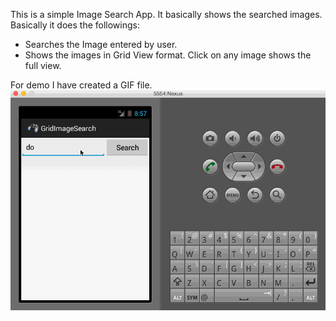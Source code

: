 This is a simple Image Search App. It basically shows the searched images.
Basically it does the followings:
  - Searches the Image entered by user.
  - Shows the images in Grid View format. Click on any image shows the full view.

For demo I have created a GIF file.
![alt tag](GridImageSearchApp.gif)
